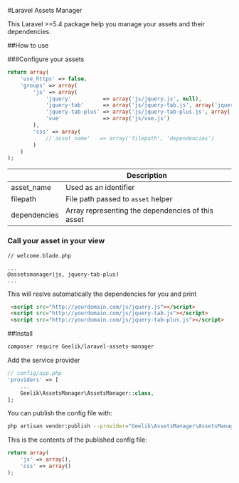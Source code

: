 #Laravel Assets Manager

This Laravel >=5.4 package help you manage your assets and their dependencies.

##How to use

###Configure your assets

```php
return array(
    'use_https' => false,
    'groups' => array(
        'js' => array(
            'jquery'          => array('js/jquery.js', null),
            'jquery-tab'      => array('js/jquery-tab.js', array('jquery')),
            'jquery-tab-plus' => array('js/jquery-tab-plus.js', array('jquery-tab')),
            'vue'             => array('js/vue.js')
        ),
        'css' => array(
            //'asset_name'   => array('filepath', 'dependencies')
        )
    )
);
```
|  | Description |
|------------|-----------------------|
| asset_name | Used as an identifier |
| filepath | File path passed to `asset` helper|
| dependencies |Array representing the dependencies of this asset|

### Call your asset in your view

```blade
// welcome.blade.php

...
@assetsmanager(js, jquery-tab-plus)
...
```

This will reslve automatically the dependencies for you and print
```html 
 <script src="http://yourdomain.com/js/jquery.js"></script>
 <script src="http://yourdomain.com/js/jquery-tab.js"></script>
 <script src="http://yourdomain.com/js/jquery-tab-plus.js"></script>
```

##Install
```bash
composer require Geelik/laravel-assets-manager
```

 Add the service provider
 
```php
// config/app.php
'providers' => [
    ...
    Geelik\AssetsManager\AssetsManager::class,
];
```

You can publish the config file with:

```bash
php artisan vendor:publish --provider="Geelik\AssetsManager\AssetsManager" --tag="config"
```

This is the contents of the published config file:

```php
return array(
    'js' => array(),
    'css' => array()
);

```
